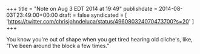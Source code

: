 +++
title = "Note on Aug 3 EDT 2014 at 19:49"
publishdate = 2014-08-03T23:49:00+00:00
draft = false
syndicated = [ 'https://twitter.com/chrisjohndeluca/status/496080324070473700?s=20' ]
+++

You know you're out of shape when you get tired hearing old cliche's, like, "I've been around the block a few times."
